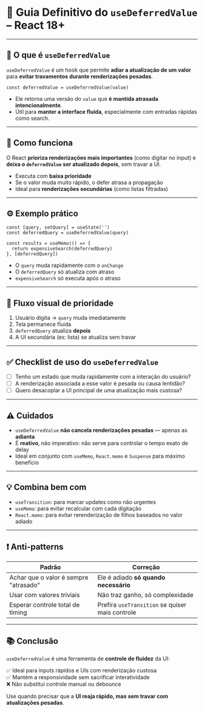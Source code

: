 # 🐢 Guia Definitivo do `useDeferredValue` – React 18+

---

## 📌 O que é `useDeferredValue`

`useDeferredValue` é um hook que permite **adiar a atualização de um valor** para **evitar travamentos durante renderizações pesadas**.

```tsx
const deferredValue = useDeferredValue(value)
```

- Ele retorna uma versão do `value` que **é mantida atrasada intencionalmente**.
- Útil para **manter a interface fluida**, especialmente com entradas rápidas como search.

---

## 🧠 Como funciona

O React **prioriza renderizações mais importantes** (como digitar no input) e **deixa o `deferredValue` ser atualizado depois**, sem travar a UI.

- Executa com **baixa prioridade**
- Se o valor muda muito rápido, o defer atrasa a propagação
- Ideal para **renderizações secundárias** (como listas filtradas)

---

## ⚙️ Exemplo prático

```tsx
const [query, setQuery] = useState('')
const deferredQuery = useDeferredValue(query)

const results = useMemo(() => {
  return expensiveSearch(deferredQuery)
}, [deferredQuery])
```

- O `query` muda rapidamente com o `onChange`
- O `deferredQuery` só atualiza com atraso
- `expensiveSearch` só executa após o atraso

---

## 🚦 Fluxo visual de prioridade

1. Usuário digita → `query` muda imediatamente
2. Tela permanece fluida
3. `deferredQuery` atualiza **depois**
4. A UI secundária (ex: lista) se atualiza sem travar

---

## ✅ Checklist de uso do `useDeferredValue`

- [ ] Tenho um estado que muda rapidamente com a interação do usuário?
- [ ] A renderização associada a esse valor é pesada ou causa lentidão?
- [ ] Quero desacoplar a UI principal de uma atualização mais custosa?

---

## ⚠️ Cuidados

- `useDeferredValue` **não cancela renderizações pesadas** — apenas as **adianta**
- É **reativo**, não imperativo: não serve para controlar o tempo exato de delay
- Ideal em conjunto com `useMemo`, `React.memo` e `Suspense` para máximo benefício

---

## 💡 Combina bem com

- `useTransition`: para marcar updates como não urgentes
- `useMemo`: para evitar recalcular com cada digitação
- `React.memo`: para evitar rerenderização de filhos baseados no valor adiado

---

## ❗ Anti-patterns

| Padrão                                | Correção                                      |
|----------------------------------------|-----------------------------------------------|
| Achar que o valor é sempre "atrasado"  | Ele é adiado **só quando necessário**         |
| Usar com valores triviais              | Não traz ganho, só complexidade               |
| Esperar controle total de timing       | Prefira `useTransition` se quiser mais controle |

---

## 📚 Conclusão

`useDeferredValue` é uma ferramenta de **controle de fluidez** da UI:

✅ Ideal para inputs rápidos e UIs com renderização custosa  
✅ Mantém a responsividade sem sacrificar interatividade  
❌ Não substitui controle manual ou debounce

Use quando precisar que a **UI reaja rápido, mas sem travar com atualizações pesadas**.

